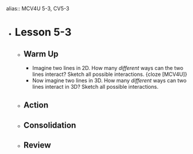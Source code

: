 alias:: MCV4U 5-3, CV5-3

- # Lesson 5-3
	- ## Warm Up
		- Imagine two lines in 2D. How many *different* ways can the two lines interact? Sketch all possible interactions.
		  {cloze [MCV4U]}
		- Now imagine two lines in 3D. How many *different* ways can two lines interact in 3D? Sketch all possible interactions.
	- ## Action
	- ## Consolidation
	- ## Review
